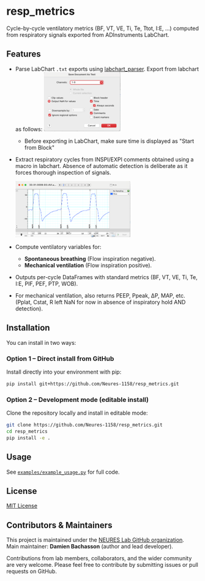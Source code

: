 # resp_metrics

Cycle-by-cycle ventilatory metrics (BF, VT, VE, Ti, Te, Ttot, I:E, ...) computed from respiratory signals exported from ADInstruments LabChart.

## Features

- Parse LabChart `.txt` exports using [labchart_parser](https://github.com/Neures-1158/labchart_txt_parser).  Export from labchart as follows:
  <img src="img/lc_signal_export.png" width="200" alt="LabChart screenshot showing signal export dialog">

    - Before exporting in LabChart, make sure time is displayed as "Start from Block"

- Extract respiratory cycles from INSPI/EXPI comments obtained using a macro in labchart. Absence of automatic detection is deliberate as it forces thorough inspection of signals.

  <img src="img/lc_inspi-expi_comments.png" width="300" alt="Example of LabChart screenshot showing respiratory cycles detection with INSPI/EXPI comments">

- Compute ventilatory variables for:
  - **Spontaneous breathing** (Flow inspiration negative).
  - **Mechanical ventilation** (Flow inspiration positive).
- Outputs per-cycle DataFrames with standard metrics (BF, VT, VE, Ti, Te, I:E, PIF, PEF, PTP, WOB).
- For mechanical ventilation, also returns PEEP, Ppeak, ΔP, MAP, etc. (Pplat, Cstat, R left NaN for now in absence of inspiratory hold AND detection). 

## Installation

You can install in two ways:

### Option 1 – Direct install from GitHub
Install directly into your environment with pip:

```bash
pip install git+https://github.com/Neures-1158/resp_metrics.git
```

### Option 2 – Development mode (editable install)
Clone the repository locally and install in editable mode:

```bash
git clone https://github.com/Neures-1158/resp_metrics.git
cd resp_metrics
pip install -e .
```

## Usage

See [`examples/example_usage.py`](examples/example_usage.py) for full code.

## License

[MIT License](LICENSE)

## Contributors & Maintainers

This project is maintained under the [NEURES Lab GitHub organization](https://github.com/Neures-1158).  
Main maintainer: **Damien Bachasson** (author and lead developer).

Contributions from lab members, collaborators, and the wider community are very welcome. Please feel free to contribute by submitting issues or pull requests on GitHub.
